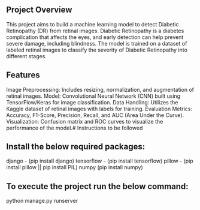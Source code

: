 ## Project Overview
This project aims to build a machine learning model to detect Diabetic Retinopathy (DR) from retinal images. Diabetic Retinopathy is a diabetes complication that affects the eyes, and early detection can help prevent severe damage, including blindness. The model is trained on a dataset of labeled retinal images to classify the severity of Diabetic Retinopathy into different stages.

## Features
Image Preprocessing: Includes resizing, normalization, and augmentation of retinal images.
Model: Convolutional Neural Network (CNN) built using TensorFlow/Keras for image classification.
Data Handling: Utilizes the Kaggle dataset of retinal images with labels for training.
Evaluation Metrics: Accuracy, F1-Score, Precision, Recall, and AUC (Area Under the Curve).
Visualization: Confusion matrix and ROC curves to visualize the performance of the model.# Instructions to be followed

## Install the below required packages:

django - (pip install django) tensorflow - (pip install tensorflow) pillow - (pip install pillow || pip install PIL) numpy (pip install numpy)

## To execute the project run the below command:

python manage.py runserver







